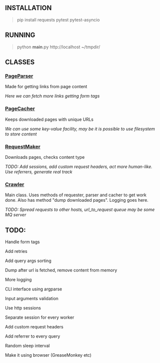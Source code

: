 ## INSTALLATION


> pip install requests pytest pytest-asyncio


## RUNNING

> python __main__.py http://localhost ~/tmpdir/

## CLASSES


### [PageParser](source/page_parser/page_parser.py)

Made for getting links from page content

*Here we can fetch more links getting form tags*


### [PageCacher](source/page_cacher/page_cacher.py)

Keeps downloaded pages with unique URLs

*We can use some key-value facility, may be it is possible to use filesystem to store content*


### [RequestMaker](source/request_maker/request_maker.py)

Downloads pages, checks content type

*TODO: Add sessions, add custom request headers, act more human-like. Use referrers, generate real track*

### [Crawler](source/crawler.py)

Main class.
Uses methods of requester, parser and cacher to get work done.
Also has method "dump downloaded pages".
Logging goes here.

*TODO: Spread requests to other hosts, url_to_request queue may be some MQ server*


## TODO:

Handle form tags

Add retries

Add query args sorting

Dump after url is fetched, remove content from memory

More logging

CLI interface using argparse

Input arguments validation

Use http sessions

Separate session for every worker

Add custom request headers

Add referrer to every query

Random sleep interval

Make it using browser (GreaseMonkey etc)
